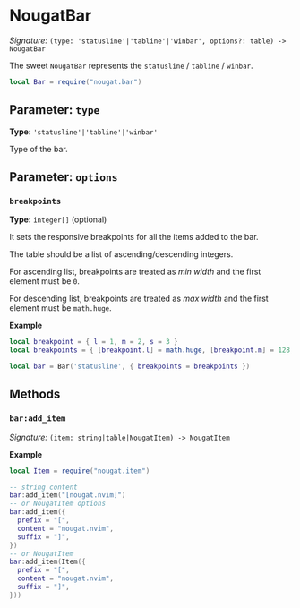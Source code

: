 # NougatBar

_Signature:_ `(type: 'statusline'|'tabline'|'winbar', options?: table) -> NougatBar`

The sweet `NougatBar` represents the `statusline` / `tabline` / `winbar`.

```lua
local Bar = require("nougat.bar")
```

## Parameter: `type`

**Type:** `'statusline'|'tabline'|'winbar'`

Type of the bar.

## Parameter: `options`

### `breakpoints`

**Type:** `integer[]` (optional)

It sets the responsive breakpoints for all the items added to the bar.

The table should be a list of ascending/descending integers.

For ascending list, breakpoints are treated as _min width_ and
the first element must be `0`.

For descending list, breakpoints are treated as _max width_ and
the first element must be `math.huge`.

**Example**

```lua
local breakpoint = { l = 1, m = 2, s = 3 }
local breakpoints = { [breakpoint.l] = math.huge, [breakpoint.m] = 128, [breakpoint.s] = 80 }

local bar = Bar('statusline', { breakpoints = breakpoints })
```

## Methods

### `bar:add_item`

_Signature:_ `(item: string|table|NougatItem) -> NougatItem`

**Example**

```lua
local Item = require("nougat.item")

-- string content
bar:add_item("[nougat.nvim]")
-- or NougatItem options
bar:add_item({
  prefix = "[",
  content = "nougat.nvim",
  suffix = "]",
})
-- or NougatItem
bar:add_item(Item({
  prefix = "[",
  content = "nougat.nvim",
  suffix = "]",
}))
```
